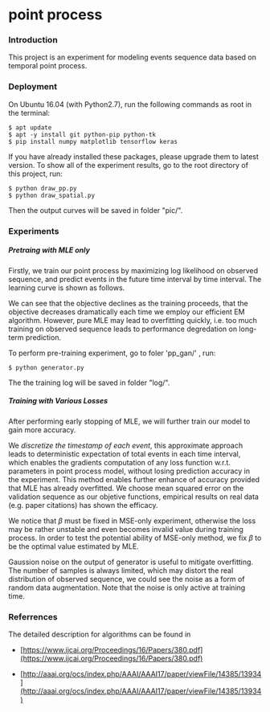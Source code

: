 # point process


### Introduction

This project is an experiment for modeling events sequence data based on temporal point process.


### Deployment

On Ubuntu 16.04 (with Python2.7), run the following commands as root in the terminal:

	$ apt update
	$ apt -y install git python-pip python-tk
	$ pip install numpy matplotlib tensorflow keras

If you have already installed these packages, please upgrade them to latest version. To show all of the experiment results, go to the root directory of this project, run:

	$ python draw_pp.py
	$ python draw_spatial.py

Then the output curves will be saved in folder "pic/".

### Experiments

##### Pretraing with MLE only

Firstly, we train our point process by maximizing log likelihood on observed sequence, and predict events in the future time interval by time interval. The learning curve is shown as follows.

We can see that the objective declines as the training proceeds, that the objective decreases dramatically each time we employ our efficient EM algorithm. However, pure MLE may lead to overfitting quickly, i.e. too much training on observed sequence leads to performance degredation on long-term prediction.

To perform pre-training experiment, go to foler 'pp_gan/' , run:

	$ python generator.py

The the training log will be saved in folder "log/".

##### Training with Various Losses

After performing early stopping of MLE, we will further train our model to gain more accuracy.

We *discretize the timestamp of each event*, this approximate approach leads to deterministic expectation of total events in each time interval, which enables the gradients computation of any loss function w.r.t. parameters in point process model, without losing prediction accuracy in the experiment. This method enables further enhance of accuracy provided that MLE has already overfitted. We choose mean squared error on the validation sequence as our objetive functions, empirical results on real data (e.g. paper citations) has shown the efficacy.

We notice that $\beta$ must be fixed in MSE-only experiment, otherwise the loss may be rather unstable and even becomes invalid value during training process. In order to test the potential ability of MSE-only method, we fix $\beta$ to be the optimal value estimated by MLE.

Gaussion noise on the output of generator is useful to mitigate overfitting. The number of samples is always limited, which may distort the real distribution of observed sequence, we could see the noise as a form of random data augmentation. Note that the noise is only active at training time.


### Referrences

 The detailed description for algorithms can be found in 

- [https://www.ijcai.org/Proceedings/16/Papers/380.pdf](https://www.ijcai.org/Proceedings/16/Papers/380.pdf)

- [http://aaai.org/ocs/index.php/AAAI/AAAI17/paper/viewFile/14385/13934](http://aaai.org/ocs/index.php/AAAI/AAAI17/paper/viewFile/14385/13934)

